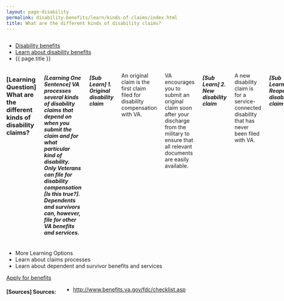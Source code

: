 ```yaml
---
layout: page-disability
permalink: disability-benefits/learn/kinds-of-claims/index.html
title: What are the different kinds of disability claims?
---
```


<div class="splash" markdown="0">
<div class="row" markdown="0">
<div class="small-12 columns" markdown="0">

<ul class="breadcrumbs" role="menubar" aria-label="Primary">
<li class="parent"><a href="{{ site.url }}/disability-benefits/">Disability benefits</a></li>
<li class="parent"><a href="{{ site.url }}/disability-benefits/learn/">Learn about disability benefits</a></li>
<li class="active">{{ page.title }}</li>
</ul>

</div>
</div>
</div>

<div class="main" role="main">

<section class="one" markdown="0">
<div class="row" markdown="0">
<div class="small-12 medium-10 medium-centered columns" markdown="1">

### [Learning Question] What are the different kinds of disability claims?

##### [Learning One Sentence] VA processes several kinds of disability claims that depend on when you submit the claim and for what particular kind of disability. Only Veterans can file for disability compensation [Is this true?]. Dependents and survivors can, however, file for other VA benefits and services.

##### [Sub Learn] 1. Original disability claim

An original claim is the first claim filed for disability compensation with VA.

VA encourages you to submit an original claim soon after your discharge from the military to ensure that all relevant documents are easily available.

##### [Sub Learn] 2. New disability claim

A new disability claim is for a service-connected disability that has never been filed with VA.

##### [Sub Learn] 3. Reopened disability claim

A reopened disability claim is a resubmission of a previously denied claim filed with VA and over one year old.

##### [Sub Learn] 4. Secondary disability claim
A secondary disability claim is a new claim linked to an existing VA-recognized service-connected disability.

</div>
</div>
</div>

<div class="navigation" markdown="0" aria-label="Secondary">
<div class="row" markdown="0">
<div class="small-12 medium-10 medium-centered columns" markdown="1">

- More Learning Options
- Learn about claims processes
- Learn about dependent and survivor benefits and services

</div>  
</div>
</div>

<section class="two" markdown="0">
<div class="action" markdown="0">
<div class="row" markdown="0">
<div class="small-12 medium-10 medium-centered columns" markdown="0">
<a class="button start expand" href="#">Apply for benefits</a>
</div>
</div>
</div>
</div>


<div class="row" markdown="0">
<div class="small-12 medium-10 medium-centered columns" markdown="1">

#### [Sources] Sources:
- http://www.benefits.va.gov/fdc/checklist.asp


</div>
</div>

</div>
